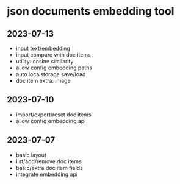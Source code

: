 # json documents embedding tool

## 2023-07-13

+ input text/embedding
+ input compare with doc items
+ utility: cosine similarity
+ allow config embedding paths
+ auto localstorage save/load
+ doc item extra: image

## 2023-07-10

+ import/export/reset doc items
+ allow config embedding api

## 2023-07-07

+ basic layout
+ list/add/remove doc items
+ basic/extra doc item fields
+ integrate embedding api
